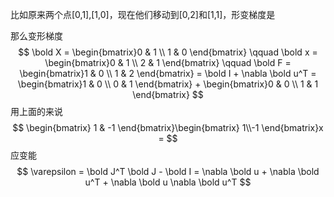 比如原来两个点[0,1],[1,0]，现在他们移动到[0,2]和[1,1]，形变梯度是

那么变形梯度
$$
\bold X = \begin{bmatrix}0 & 1 \\ 1 & 0 \end{bmatrix} \qquad \bold x = \begin{bmatrix}0 & 1 \\ 2 & 1 \end{bmatrix} \qquad \bold F = \begin{bmatrix}1 & 0 \\ 1 & 2 \end{bmatrix} = \bold I + \nabla \bold u^T = \begin{bmatrix}1 & 0 \\ 0 & 1 \end{bmatrix} + \begin{bmatrix}0 & 0 \\ 1 & 1 \end{bmatrix}
$$
用上面的来说
$$
\begin{bmatrix} 1 & -1 \end{bmatrix}\begin{bmatrix} 1\\-1 \end{bmatrix}x = 
$$
应变能
$$
\varepsilon = \bold J^T \bold J - \bold I = \nabla \bold u + \nabla \bold u^T + \nabla \bold u \nabla \bold u^T
$$
